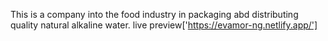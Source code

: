 This is a company into the food industry in packaging abd distributing quality natural alkaline water. live preview['https://evamor-ng.netlify.app/']